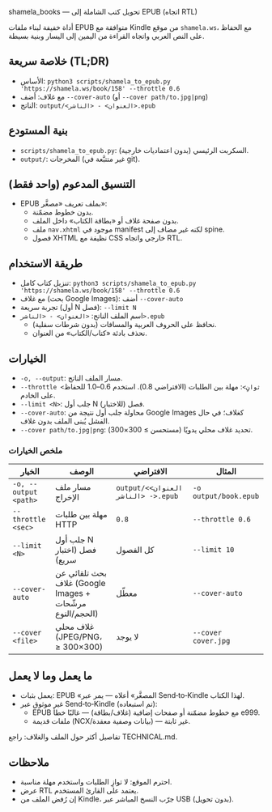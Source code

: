 shamela_books — تحويل كتب الشاملة إلى EPUB (اتجاه RTL)

أداة خفيفة لبناء ملفات EPUB متوافقة مع Kindle من موقع `shamela.ws`، مع الحفاظ على النص العربي واتجاه القراءة من اليمين إلى اليسار وبنية بسيطة.

## خلاصة سريعة (TL;DR)
- الأساس: `python3 scripts/shamela_to_epub.py 'https://shamela.ws/book/158' --throttle 0.6`
- مع غلاف: أضف `--cover-auto` (أو `--cover path/to.jpg|png`)
- الناتج: `output/<العنوان> - <الناشر>.epub`

## بنية المستودع
- `scripts/shamela_to_epub.py`: السكربت الرئيسي (بدون اعتماديات خارجية).
- `output/`: المخرجات (غير متتبَّعة في git).

## التنسيق المدعوم (واحد فقط)
- EPUB بملف تعريف «مصغَّر»:
  - بدون خطوط مضمّنة.
  - بدون صفحة غلاف أو «بطاقة الكتاب» داخل الملف.
  - ملف `nav.xhtml` موجود في manifest لكنه غير مضاف إلى spine.
  - فصول XHTML نظيفة مع CSS خارجي واتجاه RTL.

## طريقة الاستخدام
- تنزيل كتاب كامل: `python3 scripts/shamela_to_epub.py 'https://shamela.ws/book/158' --throttle 0.6`
- مع غلاف (بحث Google Images): أضف `--cover-auto`
- تجربة سريعة (أول N فصل): `--limit N`
- اسم الملف الناتج: `<العنوان> - <الناشر>.epub`
  - نحافظ على الحروف العربية والمسافات (بدون شرطات سفلية).
  - نحذف بادئة «كتاب/الكتاب» من العنوان.

## الخيارات
- `-o, --output`: مسار الملف الناتج.
- `--throttle <ثوانٍ>`: مهلة بين الطلبات (الافتراضي 0.8). استخدم 0.6–1.0 للحفاظ على الخادم.
- `--limit <N>`: جلب أول N فصل (للاختبار).
- `--cover-auto`: محاولة جلب أول نتيجة من Google Images كغلاف؛ في حال الفشل يُبنى الملف بدون غلاف.
- `--cover path/to.jpg|png`: تحديد غلاف محلي يدويًا (مستحسن ≥ 300×300).

### ملخص الخيارات

| الخيار | الوصف | الافتراضي | المثال |
|---|---|---|---|
| `-o, --output <path>` | مسار ملف الإخراج | `output/<العنوان> - <الناشر>.epub` | `-o output/book.epub` |
| `--throttle <sec>` | مهلة بين طلبات HTTP | `0.8` | `--throttle 0.6` |
| `--limit <N>` | جلب أول N فصل (اختبار سريع) | كل الفصول | `--limit 10` |
| `--cover-auto` | بحث تلقائي عن غلاف (Google Images + مرشّحات الحجم/النوع) | معطّل | `--cover-auto` |
| `--cover <file>` | غلاف محلي (JPEG/PNG، ≥ 300×300) | لا يوجد | `--cover cover.jpg` |

## ما يعمل وما لا يعمل
- يعمل بثبات: EPUB «المصغَّر» أعلاه — يمر عبر Send‑to‑Kindle لهذا الكتاب.
- غير موثوق عبر Send‑to‑Kindle (تم استبعاده):
  - EPUB مع خطوط مضمّنة أو صفحات إضافية (غلاف/بطاقة) — غالبًا خطأ e999.
  - ملفات قديمة (NCX/بيانات وصفية معقدة) — غير ثابتة.

تفاصيل أكثر حول الملف والغلاف: راجع TECHNICAL.md.

## ملاحظات
- احترم الموقع: لا توازِ الطلبات واستخدم مهلة مناسبة.
- عرض RTL يعتمد على القارئ المستخدم.
- إن رُفض الملف من Kindle، جرّب النسخ المباشر عبر USB (بدون تحويل).
